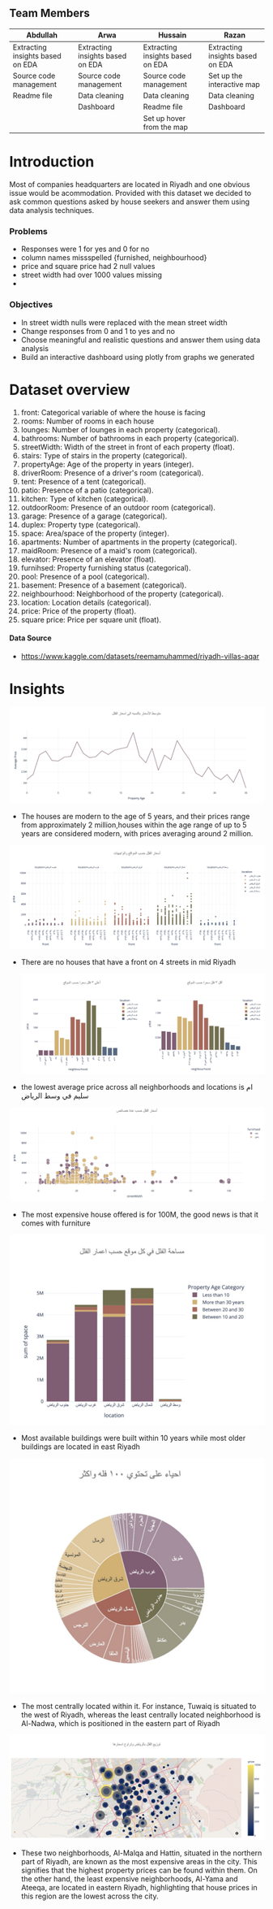 ## Team Members
| Abdullah | Arwa  | Hussain | Razan
|-|-|-|-|
|Extracting insights based on EDA|Extracting insights based on EDA|Extracting insights based on EDA| Extracting insights based on EDA
| Source code management| Source code management| Source code management| Set up the interactive map|
|Readme file   | Data cleaning | Data cleaning| Data cleaning 
 || Dashboard | Readme file | Dashboard
 |||Set up hover from the map | 

# Introduction 
Most of companies headquarters are located in Riyadh and one obvious issue would be acommodation. Provided with this dataset we decided to ask common questions asked by house seekers and answer them using data analysis techniques. 
### **Problems**
- Responses were 1 for yes and 0 for no
- column names missspelled {furnished, neighbourhood}
- price and square price had 2 null values 
- street width had over 1000 values missing 
- 
### **Objectives**
- In street width nulls were replaced with the mean street width
- Change responses from 0 and 1 to yes and no 
- Choose meaningful and realistic questions and answer them using data analysis 
- Build an interactive dashboard using plotly from graphs we generated 

# **Dataset overview**
1. front: Categorical variable of where the house is facing 
2. rooms: Number of rooms in each house
3. lounges: Number of lounges in each property (categorical).
4. bathrooms: Number of bathrooms in each property (categorical).
5. streetWidth: Width of the street in front of each property (float).
6. stairs: Type of stairs in the property (categorical).
7. propertyAge: Age of the property in years (integer).
8. driverRoom: Presence of a driver's room (categorical).
9. tent: Presence of a tent (categorical).
10. patio: Presence of a patio (categorical).
11. kitchen: Type of kitchen (categorical).
12. outdoorRoom: Presence of an outdoor room (categorical).
13. garage: Presence of a garage (categorical).
14. duplex: Property type (categorical).
15. space: Area/space of the property (integer).
16. apartments: Number of apartments in the property (categorical).
17. maidRoom: Presence of a maid's room (categorical).
18. elevator: Presence of an elevator (float).
19. furnihsed: Property furnishing status (categorical).
20. pool: Presence of a pool (categorical).
21. basement: Presence of a basement (categorical).
22. neighbourhood: Neighborhood of the property (categorical).
23. location: Location details (categorical).
24. price: Price of the property (float).
25. square price: Price per square unit (float).

#### **Data Source**
- https://www.kaggle.com/datasets/reemamuhammed/riyadh-villas-aqar


# Insights

  <img src="4_10.jpg" />

-  The houses are modern to the age of 5 years, and their prices range from approximately 2 million,houses within the age range of up to 5 years are considered modern, with prices averaging around 2 million.


  <img src="4_4.jpg" />

 
- There are no houses that have a front on 4 streets in mid Riyadh 



  <img src="4_2.jpg" />

-  the lowest average price across all neighborhoods and locations is ام سليم في وسط الرياض  

 <img src="4_6.jpg" />

 - The most expensive house offered is for 100M, the good news is that it comes with furniture 

 <img src="4_1.jpg" />

 - Most available buildings were built within 10 years while most older buildings are located in east Riyadh
 
  <img src="4_7.jpg" />

 - The most centrally located within it. For instance, Tuwaiq is situated to the west of Riyadh, whereas the least centrally located neighborhood is Al-Nadwa, which is positioned in the eastern part of Riyadh

  <img src="4_11.jpg"/>

 - These two neighborhoods, Al-Malqa and Hattin, situated in the northern part of Riyadh, are known as the most expensive areas in the city. This signifies that the highest property prices can be found within them. On the other hand, the least expensive neighborhoods, Al-Yama and Ateeqa, are located in eastern Riyadh, highlighting that house prices in this region are the lowest across the city.